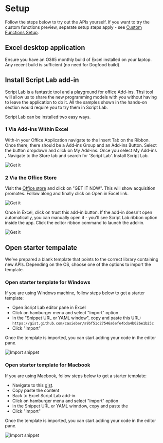 # Setup

Follow the steps below to try out the APIs yourself. If you want to try the custom functions preview, separate setup steps apply - see [Custom Functions Setup](../misc/setup-custom-functions.md).

## Excel desktop application
Ensure you have an O365 monthly build of Excel installed on your laptop. Any recent build is sufficient (no need for Dogfood build).

## Install Script Lab add-in
Script Lab is a fantastic tool and a playground for office Add-ins. Thsi tool will allow us to share the new programming models with you without having to leave the application to do it. All the samples shown in the hands-on section would require you to try them in Script Lab.

Script Lab can be installed two easy ways.
### 1 Via Add-ins Within Excel
With-in your Office Application navigate to the Insert Tab on the Ribbon. Once there, there should be a Add-ins Group and an Add-ins Button. Select the button dropdown and click on My Add-ins. 
Once you select My Add-ins , Navigate to the Store tab and search for 'Script Lab'. Install Script Lab.

![Get it](../media/InstallScriptLab-Excel.gif)

### 2 Via the Office Store
Visit the [Office store](https://appsource.microsoft.com/en-us/product/office/WA104380862?src=office&corrid=a257208a-d3f9-420c-94ec-c8fd2159c70e&omexanonuid=f9380de0-aa58-499b-82d9-a1075967d2dc) and click on "GET IT NOW". This will show acquisition promotes. Follow along and finally click on Open in Excel link.

 ![Get it](../media/ScriptLab-acquire.png)

Once in Excel, click on trust this add-in button. If the add-in doesn't open automatically, you can manually open it - you'll see Script Lab ribbon option inside the app. Click the editor ribbon command to launch the add-in.

![Get it](../media/ScriptLab-consent.png)

## Open starter tempalate

We've prepared a blank template that points to the correct library containing new APIs. Depending on the OS, choose one of the options to import the template. 

### Open starter template for Windows 

 If you are using Windows machine, follow steps below to get a starter template:

- Open Script Lab editor pane in Excel 
- Click on hamburger menu and select "Import" option
- In the "Snippet URL or YAML window", copy and paste this URL: `https://gist.github.com/casieber/a9bf51c27546a6efe4bda4b026e1b25c`
- Click "Import"

Once the template is imported, you can start adding your code in the editor pane. 

![Import snippet](../media/import-da.png)


### Open starter template for Macbook
If you are using Macbook, follow steps below to get a starter template:

- Navigate to this [gist](https://gist.github.com/casieber/a9bf51c27546a6efe4bda4b026e1b25c).
- Copy paste the content
- Back to Excel Script Lab add-in
- Click on hamburger menu and select "Import" option
- In the Snippet URL or YAML winndow, copy and paste the 
- Click "Import"

Once the template is imported, you can start adding your code in the editor pane. 

![Import snippet](../media/import-km.png)
